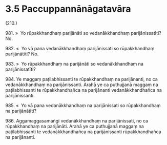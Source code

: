 

# 3.5 Paccuppannānāgatavāra



(210.)

981\. »  Yo rūpakkhandhaṃ parijānāti so vedanākkhandhaṃ parijānissatīti? No.

982\. «  Yo vā pana vedanākkhandhaṃ parijānissati so rūpakkhandhaṃ parijānātīti? No.

983\. »  Yo rūpakkhandhaṃ na parijānāti so vedanākkhandhaṃ na parijānissatīti?

984\. Ye maggaṃ paṭilabhissanti te rūpakkhandhaṃ na parijānanti, no ca vedanākkhandhaṃ na parijānissanti. Arahā ye ca puthujjanā maggaṃ na paṭilabhissanti te rūpakkhandhañca na parijānanti vedanākkhandhañca na parijānissanti.

985\. «  Yo vā pana vedanākkhandhaṃ na parijānissati so rūpakkhandhaṃ na parijānātīti?

986\. Aggamaggasamaṅgī vedanākkhandhaṃ na parijānissati, no ca rūpakkhandhaṃ na parijānāti. Arahā ye ca puthujjanā maggaṃ na paṭilabhissanti te vedanākkhandhañca na parijānissanti rūpakkhandhañca na parijānanti.



